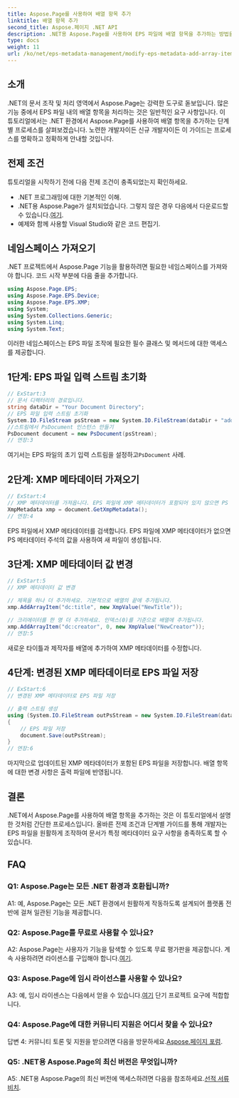 ```yaml
---
title: Aspose.Page를 사용하여 배열 항목 추가
linktitle: 배열 항목 추가
second_title: Aspose.페이지 .NET API
description: .NET용 Aspose.Page를 사용하여 EPS 파일에 배열 항목을 추가하는 방법을 살펴보세요. 원활한 문서 조작을 위한 단계별 가이드를 따르세요.
type: docs
weight: 11
url: /ko/net/eps-metadata-management/modify-eps-metadata-add-array-items/
---
```

## 소개

.NET의 문서 조작 및 처리 영역에서 Aspose.Page는 강력한 도구로 돋보입니다. 많은 기능 중에서 EPS 파일 내의 배열 항목을 처리하는 것은 일반적인 요구 사항입니다. 이 튜토리얼에서는 .NET 환경에서 Aspose.Page를 사용하여 배열 항목을 추가하는 단계별 프로세스를 살펴보겠습니다. 노련한 개발자이든 신규 개발자이든 이 가이드는 프로세스를 명확하고 정확하게 안내할 것입니다.

## 전제 조건

튜토리얼을 시작하기 전에 다음 전제 조건이 충족되었는지 확인하세요.

- .NET 프로그래밍에 대한 기본적인 이해.
-  .NET용 Aspose.Page가 설치되었습니다. 그렇지 않은 경우 다음에서 다운로드할 수 있습니다.[여기](https://releases.aspose.com/page/net/).
- 예제와 함께 사용할 Visual Studio와 같은 코드 편집기.

## 네임스페이스 가져오기

.NET 프로젝트에서 Aspose.Page 기능을 활용하려면 필요한 네임스페이스를 가져와야 합니다. 코드 시작 부분에 다음 줄을 추가합니다.

```csharp
using Aspose.Page.EPS;
using Aspose.Page.EPS.Device;
using Aspose.Page.EPS.XMP;
using System;
using System.Collections.Generic;
using System.Linq;
using System.Text;
```

이러한 네임스페이스는 EPS 파일 조작에 필요한 필수 클래스 및 메서드에 대한 액세스를 제공합니다.

## 1단계: EPS 파일 입력 스트림 초기화

```csharp
// ExStart:3
// 문서 디렉터리의 경로입니다.
string dataDir = "Your Document Directory";
// EPS 파일 입력 스트림 초기화
System.IO.FileStream psStream = new System.IO.FileStream(dataDir + "add_simple_props_input.eps", System.IO.FileMode.Open, System.IO.FileAccess.Read);
//스트림에서 PsDocument 인스턴스 만들기
PsDocument document = new PsDocument(psStream);            
// 연장:3
```

 여기서는 EPS 파일의 초기 입력 스트림을 설정하고`PsDocument` 사례.

## 2단계: XMP 메타데이터 가져오기

```csharp
// ExStart:4
// XMP 메타데이터를 가져옵니다. EPS 파일에 XMP 메타데이터가 포함되어 있지 않으면 PS 메타데이터 주석(%%Creator, %%CreateDate, %%Title 등)의 값으로 채워진 새 파일을 얻습니다.
XmpMetadata xmp = document.GetXmpMetadata();
// 연장:4
```

EPS 파일에서 XMP 메타데이터를 검색합니다. EPS 파일에 XMP 메타데이터가 없으면 PS 메타데이터 주석의 값을 사용하여 새 파일이 생성됩니다.

## 3단계: XMP 메타데이터 값 변경

```csharp
// ExStart:5
// XMP 메타데이터 값 변경

// 제목을 하나 더 추가하세요. 기본적으로 배열의 끝에 추가됩니다.
xmp.AddArrayItem("dc:title", new XmpValue("NewTitle"));

// 크리에이터를 한 명 더 추가하세요. 인덱스(0)를 기준으로 배열에 추가됩니다.
xmp.AddArrayItem("dc:creator", 0, new XmpValue("NewCreator"));
// 연장:5
```

새로운 타이틀과 제작자를 배열에 추가하여 XMP 메타데이터를 수정합니다.

## 4단계: 변경된 XMP 메타데이터로 EPS 파일 저장

```csharp
// ExStart:6
// 변경된 XMP 메타데이터로 EPS 파일 저장

// 출력 스트림 생성
using (System.IO.FileStream outPsStream = new System.IO.FileStream(dataDir + "add_array_items_output.eps", System.IO.FileMode.Create, System.IO.FileAccess.Write))
{
    // EPS 파일 저장
    document.Save(outPsStream);
}
// 연장:6
```

마지막으로 업데이트된 XMP 메타데이터가 포함된 EPS 파일을 저장합니다. 배열 항목에 대한 변경 사항은 출력 파일에 반영됩니다.

## 결론

.NET에서 Aspose.Page를 사용하여 배열 항목을 추가하는 것은 이 튜토리얼에서 설명한 것처럼 간단한 프로세스입니다. 올바른 전제 조건과 단계별 가이드를 통해 개발자는 EPS 파일을 원활하게 조작하여 문서가 특정 메타데이터 요구 사항을 충족하도록 할 수 있습니다.

## FAQ

### Q1: Aspose.Page는 모든 .NET 환경과 호환됩니까?

A1: 예, Aspose.Page는 모든 .NET 환경에서 원활하게 작동하도록 설계되어 플랫폼 전반에 걸쳐 일관된 기능을 제공합니다.

### Q2: Aspose.Page를 무료로 사용할 수 있나요?

 A2: Aspose.Page는 사용자가 기능을 탐색할 수 있도록 무료 평가판을 제공합니다. 계속 사용하려면 라이센스를 구입해야 합니다.[여기](https://purchase.aspose.com/buy).

### Q3: Aspose.Page에 임시 라이선스를 사용할 수 있나요?

 A3: 예, 임시 라이센스는 다음에서 얻을 수 있습니다.[여기](https://purchase.aspose.com/temporary-license/) 단기 프로젝트 요구에 적합합니다.

### Q4: Aspose.Page에 대한 커뮤니티 지원은 어디서 찾을 수 있나요?

답변 4: 커뮤니티 토론 및 지원을 받으려면 다음을 방문하세요.[Aspose.페이지 포럼](https://forum.aspose.com/c/page/39).

### Q5: .NET용 Aspose.Page의 최신 버전은 무엇입니까?

 A5: .NET용 Aspose.Page의 최신 버전에 액세스하려면 다음을 참조하세요.[선적 서류 비치](https://reference.aspose.com/page/net/).